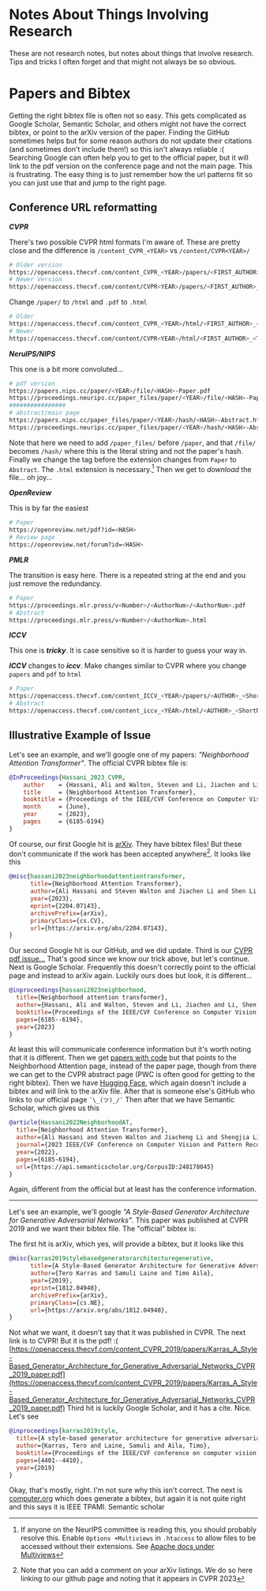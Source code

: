 # Notes About Things Involving Research 
These are not research notes, but notes about things that involve research.
Tips and tricks I often forget and that might not always be so obvious.

# Papers and Bibtex
Getting the right bibtex file is often not so easy.
This gets complicated as Google Scholar, Semantic Scholar, and others might not
have the correct bibtex, or point to the arXiv version of the paper.
Finding the GitHub sometimes helps but for some reason authors do not update
their citations (and sometimes don't include them!) so this isn't always
reliable :(
Searching Google can often help you to get to the official paper, but it will
link to the pdf version on the conference page and not the main page.
This is frustrating.
The easy thing is to just remember how the url patterns fit so you can just use
that and jump to the right page.

## Conference URL reformatting

***CVPR***

There's two possible CVPR html formats I'm aware of. These are pretty close and
the difference is `/content_CVPR_<YEAR>` vs `/content/CVPR<YEAR>/`

```bash
# Older version
https://openaccess.thecvf.com/content_CVPR_<YEAR>/papers/<FIRST_AUTHOR>_<TITLE>_CVPR_<YEAR>_paper.pdf
# Newer Version
https://openaccess.thecvf.com/content/CVPR<YEAR>/papers/<FIRST_AUTHOR>_<TITLE>_CVPR_<YEAR>_paper.pdf
```
Change `/paper/` to `/html` and `.pdf` to `.html`
```bash
# Older 
https://openaccess.thecvf.com/content_CVPR_<YEAR>/html/<FIRST_AUTHOR>_<TITLE>_CVPR_<YEAR>_paper.html
# Newer
https://openaccess.thecvf.com/content/CVPR<YEAR>/html/<FIRST_AUTHOR>_<TITLE>_CVPR_<YEAR>_paper
```

***NeruIPS/NIPS***

This one is a bit more convoluted...
```bash
# pdf version
https://papers.nips.cc/paper/<YEAR>/file/<HASH>-Paper.pdf
https://proceedings.neurips.cc/paper_files/paper/<YEAR>/file/<HASH>-Paper.pdf
################
# abstract/main page
https://papers.nips.cc/paper_files/paper/<YEAR>/hash/<HASH>-Abstract.html
https://proceedings.neurips.cc/paper_files/paper/<YEAR>/hash/<HASH>-Abstract.html
```
Note that here we need to add `/paper_files/` before `/paper`, and that `/file/`
becomes `/hash/` where this is the literal string and not the paper's hash.
Finally we change the tag before the extension changes from `Paper` to `Abstract`.
The `.html` extension is necessary.[^2]
Then we get to *download* the file... oh joy...

[^2]: If anyone on the NeurIPS committee is reading this, you should probably
  resolve this. Enable `Options +Multiviews` in `.htaccess` to allow files to be
  accessed without their extensions. See [Apache
  docs under Multiviews](https://httpd.apache.org/docs/current/content-negotiation.html)

***OpenReview***

This is by far the easiest

```bash
# Paper
https://openreview.net/pdf?id=<HASH>
# Review page
https://openreview.net/forum?id=<HASH>
```

***PMLR***

The transition is easy here.
There is a repeated string at the end and you just remove the redundancy.

```bash
# Paper
https://proceedings.mlr.press/v<Number>/<AuthorNum>/<AuthorNum>.pdf
# Abstract
https://proceedings.mlr.press/v<Number>/<AuthorNum>.html
```

***ICCV***

This one is ***tricky***. 
It is case sensitive so it is harder to guess your way in.

***ICCV*** changes to ***iccv***. Make changes similar to CVPR where you change
`papers` and `pdf` to `html`

```bash
# Paper
https://openaccess.thecvf.com/content_ICCV_<YEAR>/papers/<AUTHOR>_<ShortName>_for_ICCV_<YEAR>_paper.pdf
# Abstract
https://openaccess.thecvf.com/content_iccv_<YEAR>/html/<AUTHOR>_<ShortName>_for_ICCV_<YEAR>_paper.html
```

## Illustrative Example of Issue

Let's see an example, and we'll google one of my papers:
*"Neighborhood Attention Transformer"*.
The official CVPR bibtex file is:

```bibtex
@InProceedings{Hassani_2023_CVPR,
    author    = {Hassani, Ali and Walton, Steven and Li, Jiachen and Li, Shen and Shi, Humphrey},
    title     = {Neighborhood Attention Transformer},
    booktitle = {Proceedings of the IEEE/CVF Conference on Computer Vision and Pattern Recognition (CVPR)},
    month     = {June},
    year      = {2023},
    pages     = {6185-6194}
}
```

Of course, our first Google hit is [arXiv](https://arxiv.org/abs/2204.07143). 
They have bibtex files! 
But these don't communicate if the work has been accepted anywhere[^1].
It looks like this

[^1]: Note that you can add a comment on your arXiv listings. We do so here
  linking to our github page and noting that it appears in CVPR 2023

```bibtex
@misc{hassani2023neighborhoodattentiontransformer,
      title={Neighborhood Attention Transformer},
      author={Ali Hassani and Steven Walton and Jiachen Li and Shen Li and Humphrey Shi},
      year={2023},
      eprint={2204.07143},
      archivePrefix={arXiv},
      primaryClass={cs.CV},
      url={https://arxiv.org/abs/2204.07143},
}
```
Our second Google hit is our GitHub, and we did update.
Third is our [CVPR pdf issue...](https://openaccess.thecvf.com/content/CVPR2023/papers/Hassani_Neighborhood_Attention_Transformer_CVPR_2023_paper.pdf)
That's good since we know our trick above, but let's continue.
Next is Google Scholar.
Frequently this doesn't correctly point to the official page and instead to
arXiv again.
Luckily ours does but look, it is different...

```bibtex
@inproceedings{hassani2023neighborhood,
  title={Neighborhood attention transformer},
  author={Hassani, Ali and Walton, Steven and Li, Jiachen and Li, Shen and Shi, Humphrey},
  booktitle={Proceedings of the IEEE/CVF Conference on Computer Vision and Pattern Recognition},
  pages={6185--6194},
  year={2023}
}
```
At least this will communicate conference information but it's worth noting that
it is different. 
Then we get [papers with code](https://paperswithcode.com/method/na) but that
points to the Neighborhood Attention page, instead of the paper page, though
from there we can get to the CVPR abstract page (PWC is often good for getting
to the right bibtex).
Then we have [Hugging
Face](https://huggingface.co/docs/transformers/main/en/model_doc/nat), which
again doesn't include a bibtex and will link to the arXiv file.
After that is someone else's GitHub who links to our official page `¯\_(ツ)_/¯`
Then after that we have Semantic Scholar, which gives us this

```bibtex
@article{Hassani2022NeighborhoodAT,
  title={Neighborhood Attention Transformer},
  author={Ali Hassani and Steven Walton and Jiacheng Li and Shengjia Li and Humphrey Shi},
  journal={2023 IEEE/CVF Conference on Computer Vision and Pattern Recognition (CVPR)},
  year={2022},
  pages={6185-6194},
  url={https://api.semanticscholar.org/CorpusID:248178045}
}
```

Again, different from the official but at least has the conference information.

--------------------


Let's see an example, we'll google *"A Style-Based Generator Architecture for
Generative Adversarial Networks"*.
This paper was published at CVPR 2019 and we want their bibtex file.
The "official" bibtex is:



The first hit is arXiv, which yes, will provide a bibtex, but it looks like this

```bibtex
@misc{karras2019stylebasedgeneratorarchitecturegenerative,
      title={A Style-Based Generator Architecture for Generative Adversarial Networks},
      author={Tero Karras and Samuli Laine and Timo Aila},
      year={2019},
      eprint={1812.04948},
      archivePrefix={arXiv},
      primaryClass={cs.NE},
      url={https://arxiv.org/abs/1812.04948},
}
```
Not what we want, it doesn't say that it was published in CVPR.
The next link is to CVPR! But it is the pdf! :(
[https://openaccess.thecvf.com/content_CVPR_2019/papers/Karras_A_Style-Based_Generator_Architecture_for_Generative_Adversarial_Networks_CVPR_2019_paper.pdf](https://openaccess.thecvf.com/content_CVPR_2019/papers/Karras_A_Style-Based_Generator_Architecture_for_Generative_Adversarial_Networks_CVPR_2019_paper.pdf)
Third hit is luckily Google Scholar, and it has a cite. Nice. Let's see

```bibtex
@inproceedings{karras2019style,
  title={A style-based generator architecture for generative adversarial networks},
  author={Karras, Tero and Laine, Samuli and Aila, Timo},
  booktitle={Proceedings of the IEEE/CVF conference on computer vision and pattern recognition},
  pages={4401--4410},
  year={2019}
}
```
Okay, that's mostly, right. I'm not sure why this isn't correct. 
The next is
[computer.org](https://www.computer.org/csdl/journal/tp/2021/12/08977347/1h2AHNHb9bW)
which does generate a bibtex, but again it is not quite right and this says it
is IEEE TPAMI.
Semantic scholar 
